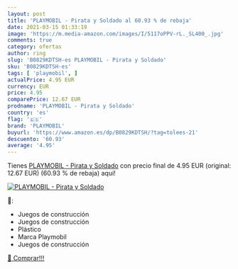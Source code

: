 ```yaml
---
layout: post
title: 'PLAYMOBIL - Pirata y Soldado al 60.93 % de rebaja'
date: 2021-03-15 01:33:19
image: 'https://m.media-amazon.com/images/I/5117oPPV-rL._SL400_.jpg'
comments: true
category: ofertas
author: ring
slug: 'B0829KDTSH-es PLAYMOBIL - Pirata y Soldado'
sku: 'B0829KDTSH-es'
tags: [ 'playmobil', ]
actualPrice: 4.95 EUR
currency: EUR
price: 4.95
comparePrice: 12.67 EUR
prodname: 'PLAYMOBIL - Pirata y Soldado'
country: 'es'
flag: '🇪🇸'
brand: 'PLAYMOBIL'
buyurl: 'https://www.amazon.es/dp/B0829KDTSH/?tag=tolees-21'
descuento: '60.93'
average: '4.95'
---
```


Tienes [PLAYMOBIL - Pirata y Soldado](https://www.amazon.es/dp/B0829KDTSH/?tag=tolees-21) con precio final de  4.95 EUR (original: 12.67 EUR) (60.93 %  de rebaja) aqui!

[![PLAYMOBIL - Pirata y Soldado](https://m.media-amazon.com/images/I/5117oPPV-rL._SL400_.jpg)](https://www.amazon.es/dp/B0829KDTSH/?tag=tolees-21)

🔎:

- Juegos de construcción
- Juegos de construcción
- Plástico
- Marca Playmobil
- Juegos de construcción

[🛒 Comprar!!!](https://www.amazon.es/dp/B0829KDTSH/?tag=tolees-21)
